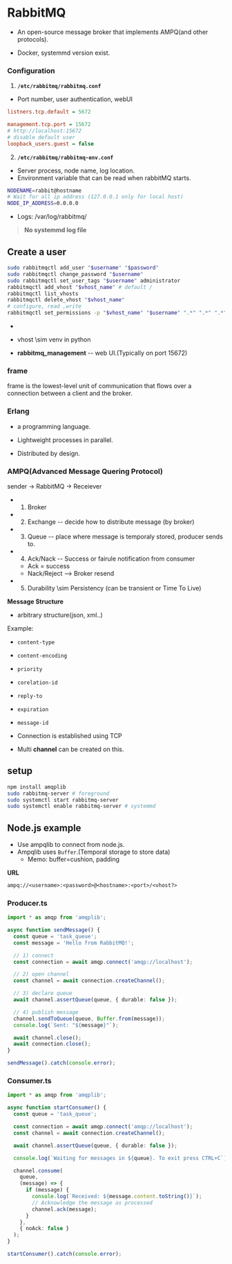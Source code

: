 # RabbitMQ

* An open-source message broker that implements AMPQ(and other protocols).

* Docker, systemmd version exist.

### Configuration
1. **`/etc/rabbitmq/rabbitmq.conf`**
* Port number, user authentication, webUI

```ini
listners.tcp.default = 5672

management.tcp.port = 15672
# http://localhost:15672
# disable default user
loopback_users.guest = false
```

2. **`/etc/rabbitmq/rabbitmq-env.conf`**
* Server process, node name, log location.
* Environment variable that can be read when rabbitMQ starts.

```bash
NODENAME=rabbit@hostname
# Wait for all ip address (127.0.0.1 only for local host)
NODE_IP_ADDRESS=0.0.0.0 
```

* Logs: /var/log/rabbitmq/

> **No systemmd log file**


## Create a user
```bash
sudo rabbitmqctl add_user "$username" "$password"
sudo rabbitmqctl change_password "$username"
sudo rabbitmqctl set_user_tags "$username" administrator 
rabbitmqctl add_vhost "$vhost_name" # default /
rabbitmqctl list_vhosts
rabbitmqctl delete_vhost "$vhost_name"
# configure, read ,write
rabbitmqctl set_permissions -p "$vhost_name" "$username" ".*" ".*" ".*"
```
* 

* vhost \sim venv in python

* **rabbitmq_management** -- web UI.(Typically on port 15672)


### frame

frame is the lowest-level unit of communication that flows over a connection between a client and the broker.

### Erlang

* a programming language.

* Lightweight processes in parallel.
* Distributed by design.

### AMPQ(Advanced Message Quering Protocol)

sender -> RabbitMQ -> Receiever

* 1. Broker
* 2. Exchange -- decide how to distribute message (by broker)
* 3. Queue -- place where message is temporaly stored,  producer sends to. 
* 4. Ack/Nack -- Success or fairule notification from consumer
  * Ack = success
  * Nack/Reject --> Broker resend
* 5. Durability \sim Persistency (can be transient or Time To Live)

**Message Structure**

* arbitrary structure(json, xml..)

Example: 
* `content-type`
* `content-encoding`
* `priority`
* `corelation-id`
* `reply-to`
* `expiration`
* `message-id`

* Connection is established using TCP
* Multi **channel** can be created on this.

## setup
```bash
npm install amqplib
sudo rabbitmq-server # foreground
sudo systemctl start rabbitmq-server
sudo systemctl enable rabbitmq-server # systemmd
```

## Node.js example

* Use ampqlib to connect from node.js.
* Ampqlib uses `Buffer`.(Temporal storage to store data)
  * Memo: buffer=cushion,  padding

**URL**
```txt
ampq://<username>:<password>@<hostname>:<port>/<vhost?>
```

### Producer.ts
```ts
import * as amqp from 'amqplib';

async function sendMessage() {
  const queue = 'task_queue';
  const message = 'Hello from RabbitMQ!';

  // 1) connect
  const connection = await amqp.connect('amqp://localhost');

  // 2) open channel
  const channel = await connection.createChannel();

  // 3) declare queue
  await channel.assertQueue(queue, { durable: false });

  // 4) publish message
  channel.sendToQueue(queue, Buffer.from(message));
  console.log(`Sent: "${message}"`);

  await channel.close();
  await connection.close();
}

sendMessage().catch(console.error);
```

### Consumer.ts
```ts
import * as amqp from 'amqplib';

async function startConsumer() {
  const queue = 'task_queue';

  const connection = await amqp.connect('amqp://localhost');
  const channel = await connection.createChannel();

  await channel.assertQueue(queue, { durable: false });

  console.log(`Waiting for messages in ${queue}. To exit press CTRL+C`);

  channel.consume(
    queue,
    (message) => {
      if (message) {
        console.log(`Received: ${message.content.toString()}`);
        // Acknowledge the message as processed
        channel.ack(message);
      }
    },
    { noAck: false }
  );
}

startConsumer().catch(console.error);


```

